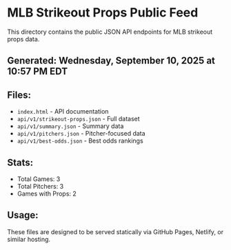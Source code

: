 # MLB Strikeout Props Public Feed

This directory contains the public JSON API endpoints for MLB strikeout props data.

## Generated: Wednesday, September 10, 2025 at 10:57 PM EDT

## Files:
- `index.html` - API documentation
- `api/v1/strikeout-props.json` - Full dataset
- `api/v1/summary.json` - Summary data
- `api/v1/pitchers.json` - Pitcher-focused data  
- `api/v1/best-odds.json` - Best odds rankings

## Stats:
- Total Games: 3
- Total Pitchers: 3
- Games with Props: 2

## Usage:
These files are designed to be served statically via GitHub Pages, Netlify, or similar hosting.
